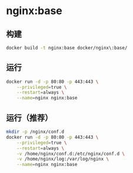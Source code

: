 # nginx:base

## 构建
```bash
docker build -t nginx:base docker/nginx\:base/
```

## 运行
```bash
docker run -d -p 80:80 -p 443:443 \
    --privileged=true \
    --restart=always \
    --name=nginx nginx:base
```

## 运行（推荐）
```bash
mkdir -p /nginx/conf.d
docker run -d -p 80:80 -p 443:443 \
    --privileged=true \
    --restart=always \
    -v /home/nginx/conf.d:/etc/nginx/conf.d \
    -v /home/nginx/log:/var/log/nginx \
    --name=nginx nginx:base
```
